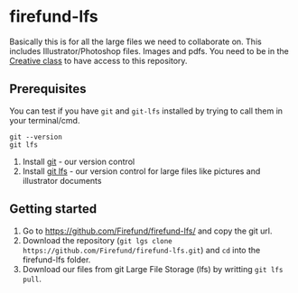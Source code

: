 # firefund-lfs

Basically this is for all the large files we need to collaborate on. This includes Illustrator/Photoshop files. Images and pdfs.
You need to be in the [Creative class](https://github.com/orgs/Firefund/teams/creative-class) to have access to this repository.

## Prerequisites

You can test if you have `git` and `git-lfs` installed by trying to call them in your terminal/cmd.
```
git --version
git lfs
```

1. Install [git](https://git-scm.com/downloads) - our version control
1. Install [git lfs](https://git-lfs.github.com/) - our version control for large files like pictures and illustrator documents


## Getting started

1. Go to https://github.com/Firefund/firefund-lfs/ and copy the git url.
1. Download the repository (`git lgs clone https://github.com/Firefund/firefund-lfs.git`) and `cd` into the firefund-lfs folder.
1. Download our files from git Large File Storage (lfs) by writting `git lfs pull`.
